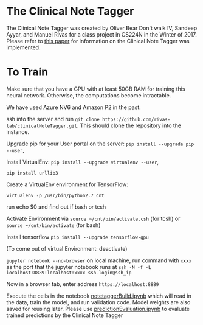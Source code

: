 # The Clinical Note Tagger
The Clinical Note Tagger was created by Oliver Bear Don't walk IV, Sandeep Ayyar, and Manuel Rivas for a class project in CS224N in the Winter of 2017. Please refer to [this paper](https://web.stanford.edu/class/cs224n/reports/2744196.pdf) for information on the Clinical Note Tagger was implemented.

# To Train

Make sure that you have a GPU with at least 50GB RAM for training this neural network. Otherwise, the computations become intractable.

We have used Azure NV6 and Amazon P2 in the past.

ssh into the server and run `git clone https://github.com/rivas-lab/clinicalNoteTagger.git`. This should clone the repository into the instance.

Upgrade pip for your User portal on the server: `pip install --upgrade pip --user`, 

Install VirtualEnv: `pip install --upgrade virtualenv --user`, 

`pip install urllib3`

Create a VirtualEnv environment for TensorFlow: 

`virtualenv -p /usr/bin/python2.7 cnt`

run echo $0 and find out if bash or tcsh

Activate Environment via `source ~/cnt/bin/activate.csh` (for tcsh) or `source ~/cnt/bin/activate` (for bash)

Install tensorflow `pip install --upgrade tensorflow-gpu`

(To come out of virtual Environment: deactivate)

`jupyter notebook --no-browser`
on local machine, run command with `xxxx` as the port that the jupyter notebook runs at
`ssh -N -f -L localhost:8889:localhost:xxxx ssh-login@ssh_ip`

Now in a browser tab, enter address `https://localhost:8889`

Execute the cells in the notebook [notetaggerBuild.ipynb](https://github.com/rivas-lab/clinicalNoteTagger/blob/master/noteTaggerBuild.ipynb) which will read in the data, train the model, and run validation code. Model weights are also saved for reusing later. Please use [predictionEvaluation.ipynb](https://github.com/rivas-lab/clinicalNoteTagger/blob/master/predictionEvaluation.ipynb) to evaluate trained predictions by the Clinical Note Tagger
